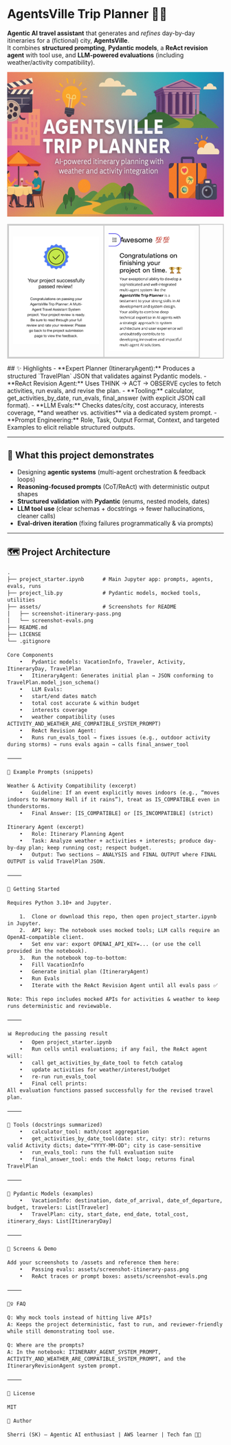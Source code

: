 # AgentsVille Trip Planner 🧭🤖
**Agentic AI travel assistant** that generates and *refines* day-by-day itineraries for a (fictional) city, **AgentsVille**.  
It combines **structured prompting**, **Pydantic models**, a **ReAct revision agent** with tool use, and **LLM-powered evaluations** (including weather/activity compatibility).

<p align="center">
  <img src="assets/agent.jpg" alt="AgentsVille Trip Planner Banner" width="800"/>
</p>

<table align="center" style="border: 2px solid #ccc; border-collapse: collapse;">
  <tr>
    <td style="border: 2px solid #ccc; padding: 10px;" align="center">
      <img src="assets/IMG_7974.jpg" alt="Evaluation Screenshot 1" width="200"/>
    </td>
    <td style="border: 2px solid #ccc; padding: 10px;" align="center">
      <img src="assets/IMG_7975.jpg" alt="Evaluation Screenshot 2" width="200"/>
    </td>
  </tr>
</table>
## ✨ Highlights
- **Expert Planner (ItineraryAgent):** Produces a structured `TravelPlan` JSON that validates against Pydantic models.
- **ReAct Revision Agent:** Uses THINK → ACT → OBSERVE cycles to fetch activities, run evals, and revise the plan.
- **Tooling:** calculator, get_activities_by_date, run_evals, final_answer (with explicit JSON call format).
- **LLM Evals:** Checks dates/city, cost accuracy, interests coverage, **and weather vs. activities** via a dedicated system prompt.
- **Prompt Engineering:** Role, Task, Output Format, Context, and targeted Examples to elicit reliable structured outputs.

---

## 🧩 What this project demonstrates 
- Designing **agentic systems** (multi-agent orchestration & feedback loops)
- **Reasoning-focused prompts** (CoT/ReAct) with deterministic output shapes
- **Structured validation** with **Pydantic** (enums, nested models, dates)
- **LLM tool use** (clear schemas + docstrings → fewer hallucinations, cleaner calls)
- **Eval-driven iteration** (fixing failures programmatically & via prompts)

---

## 🗺️ Project Architecture

```text
.
├── project_starter.ipynb      # Main Jupyter app: prompts, agents, evals, runs
├── project_lib.py             # Pydantic models, mocked tools, utilities
├── assets/                    # Screenshots for README
│   ├── screenshot-itinerary-pass.png
│   └── screenshot-evals.png
├── README.md
├── LICENSE
└── .gitignore

Core Components
	•	Pydantic models: VacationInfo, Traveler, Activity, ItineraryDay, TravelPlan
	•	ItineraryAgent: Generates initial plan → JSON conforming to TravelPlan.model_json_schema()
	•	LLM Evals:
	•	start/end dates match
	•	total cost accurate & within budget
	•	interests coverage
	•	weather compatibility (uses ACTIVITY_AND_WEATHER_ARE_COMPATIBLE_SYSTEM_PROMPT)
	•	ReAct Revision Agent:
	•	Runs run_evals_tool → fixes issues (e.g., outdoor activity during storms) → runs evals again → calls final_answer_tool

⸻

🧪 Example Prompts (snippets)

Weather & Activity Compatibility (excerpt)
	•	Guideline: If an event explicitly moves indoors (e.g., “moves indoors to Harmony Hall if it rains”), treat as IS_COMPATIBLE even in thunderstorms.
	•	Final Answer: [IS_COMPATIBLE] or [IS_INCOMPATIBLE] (strict)

Itinerary Agent (excerpt)
	•	Role: Itinerary Planning Agent
	•	Task: Analyze weather + activities + interests; produce day-by-day plan; keep running cost; respect budget.
	•	Output: Two sections — ANALYSIS and FINAL OUTPUT where FINAL OUTPUT is valid TravelPlan JSON.

⸻

🚀 Getting Started

Requires Python 3.10+ and Jupyter.

	1.	Clone or download this repo, then open project_starter.ipynb in Jupyter.
	2.	API key: The notebook uses mocked tools; LLM calls require an OpenAI-compatible client.
	•	Set env var: export OPENAI_API_KEY=... (or use the cell provided in the notebook).
	3.	Run the notebook top-to-bottom:
	•	Fill VacationInfo
	•	Generate initial plan (ItineraryAgent)
	•	Run Evals
	•	Iterate with the ReAct Revision Agent until all evals pass ✅

Note: This repo includes mocked APIs for activities & weather to keep runs deterministic and reviewable.

⸻

📊 Reproducing the passing result
	•	Open project_starter.ipynb
	•	Run cells until evaluations; if any fail, the ReAct agent will:
	•	call get_activities_by_date_tool to fetch catalog
	•	update activities for weather/interest/budget
	•	re-run run_evals_tool
	•	Final cell prints:
All evaluation functions passed successfully for the revised travel plan.

⸻

🔧 Tools (docstrings summarized)
	•	calculator_tool: math/cost aggregation
	•	get_activities_by_date_tool(date: str, city: str): returns valid Activity dicts; date="YYYY-MM-DD"; city is case-sensitive
	•	run_evals_tool: runs the full evaluation suite
	•	final_answer_tool: ends the ReAct loop; returns final TravelPlan

⸻

🧱 Pydantic Models (examples)
	•	VacationInfo: destination, date_of_arrival, date_of_departure, budget, travelers: List[Traveler]
	•	TravelPlan: city, start_date, end_date, total_cost, itinerary_days: List[ItineraryDay]

⸻

📸 Screens & Demo

Add your screenshots to /assets and reference them here:
	•	Passing evals: assets/screenshot-itinerary-pass.png
	•	ReAct traces or prompt boxes: assets/screenshot-evals.png

⸻

🙋‍♀️ FAQ

Q: Why mock tools instead of hitting live APIs?
A: Keeps the project deterministic, fast to run, and reviewer-friendly while still demonstrating tool use.

Q: Where are the prompts?
A: In the notebook: ITINERARY_AGENT_SYSTEM_PROMPT, ACTIVITY_AND_WEATHER_ARE_COMPATIBLE_SYSTEM_PROMPT, and the ItineraryRevisionAgent system prompt.

⸻

📝 License

MIT

💌 Author

Sherri (SK) — Agentic AI enthusiast | AWS learner | Tech fan 🐬🌊
